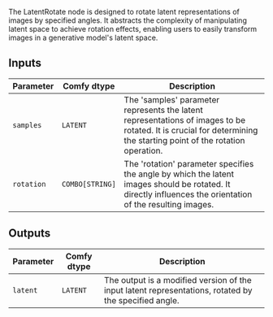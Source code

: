 
The LatentRotate node is designed to rotate latent representations of images by specified angles. It abstracts the complexity of manipulating latent space to achieve rotation effects, enabling users to easily transform images in a generative model's latent space.

## Inputs

| Parameter | Comfy dtype | Description |
|-----------|-------------|-------------|
| `samples` | `LATENT`    | The 'samples' parameter represents the latent representations of images to be rotated. It is crucial for determining the starting point of the rotation operation. |
| `rotation` | `COMBO[STRING]` | The 'rotation' parameter specifies the angle by which the latent images should be rotated. It directly influences the orientation of the resulting images. |

## Outputs

| Parameter | Comfy dtype | Description |
|-----------|-------------|-------------|
| `latent`  | `LATENT`    | The output is a modified version of the input latent representations, rotated by the specified angle. |
